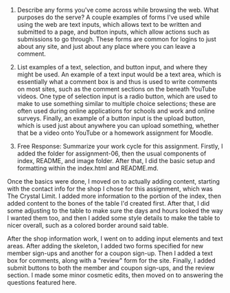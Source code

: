 1. Describe any forms you've come across while browsing the web. What purposes do the serve?
A couple examples of forms I've used while using the web are text inputs, which allows text to be written and submitted to a page, and button inputs, which allow actions such as submissions to go through. These forms are common for logins to just about any site, and just about any place where you can leave a comment.

2. List examples of a text, selection, and button input, and where they might be used.
An example of a text input would be a text area, which is essentially what a comment box is and thus is used to write comments on most sites, such as the comment sections on the beneath YouTube videos. One type of selection input is a radio button, which are used to make to use something similar to multiple choice selections; these are often used during online applications for schools and work and online surveys. Finally, an example of a button input is the upload button, which is used just about anywhere you can upload something, whether that be a video onto YouTube or a homework assignment for Moodle.

3. Free Response: Summarize your work cycle for this assignment.
Firstly, I added the folder for assignment-06, then the usual components of index, README, and image folder. After that, I did the basic setup and formatting within the index.html and README.md.

Once the basics were done, I moved on to actually adding content, starting with the contact info for the shop I chose for this assignment, which was The Crystal Limit. I added more information to the <head> portion of the index, then added content to the bones of the table I'd created first. After that, I did some adjusting to the table to make sure the days and hours looked the way I wanted them too, and then I added some style details to make the table to nicer overall, such as a colored border around said table.

After the shop information work, I went on to adding input elements and text areas. After adding the skeleton, I added two forms specified for new member sign-ups and another for a coupon sign-up. Then I added a text box for comments, along with a "review" form for the site. Finally, I added submit buttons to both the member and coupon sign-ups, and the review section. I made some minor cosmetic edits, then moved on to answering the questions featured here.
